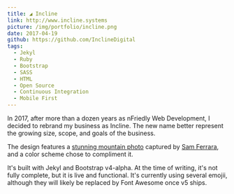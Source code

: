```yaml
---
title: ◢ Incline
link: http://www.incline.systems
picture: /img/portfolio/incline.png
date: 2017-04-19
github: https://github.com/InclineDigital
tags:
  - Jekyl
  - Ruby
  - Bootstrap
  - SASS
  - HTML
  - Open Source
  - Continuous Integration
  - Mobile First
---
```


In 2017, after more than a dozen years as nFriedly Web Development, I decided to rebrand my business as Incline. 
The new name better represent the growing size, scope, and goals of the business.

The design features a [stunning mountain photo](https://unsplash.com/@samferrara?photo=IEHPDNk2-8w) 
captured by [Sam Ferrara](https://unsplash.com/@samferrara), and a color scheme chose to compliment it.

It's built with Jekyl and Bootstrap v4-alpha. 
At the time of writing, it's not fully complete, but it is live and functional.
It's currently using several emojii, 
although they will likely be replaced by Font Awesome once v5 ships.
